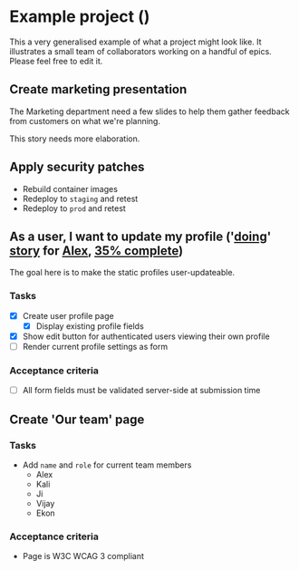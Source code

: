 # Example project ([](?type=board&ng_level=1&ng_child_type=story&ng_child_status=backlog&ng_view=kanban))

This a very generalised example of what a project might look like.  It illustrates a small team of collaborators working on a handful of epics.  Please feel free to edit it.


## Create marketing presentation

The Marketing department need a few slides to help them gather feedback from customers on what we're planning.

This story needs more elaboration.


## Apply security patches

+ Rebuild container images
+ Redeploy to `staging` and retest
+ Redeploy to `prod` and retest


## As a user, I want to update my profile ('[doing](?status=doing)' [story](?type=story) for [Alex](?assignee=Alex), [35% complete](?progress=35&progress_unit=%25&progress_max=100))

The goal here is to make the static profiles user-updateable.

### Tasks
+ [x] Create user profile page
  + [x] Display existing profile fields
+ [x] Show edit button for authenticated users viewing their own profile
+ [ ] Render current profile settings as form

### Acceptance criteria
+ [ ] All form fields must be validated server-side at submission time


## Create 'Our team' page

### Tasks
+ Add `name` and `role` for current team members
  + Alex
  + Kali
  + Ji
  + Vijay
  + Ekon

### Acceptance criteria
+ Page is W3C WCAG 3 compliant

